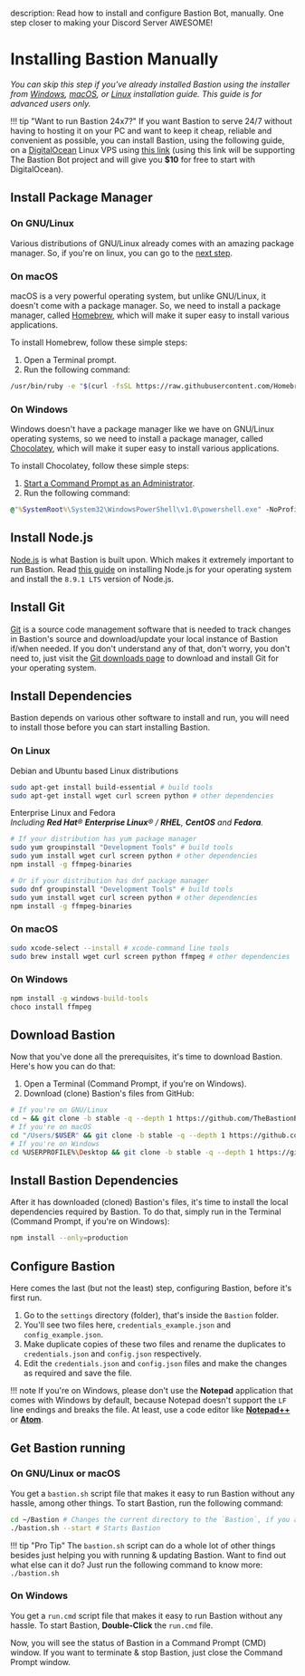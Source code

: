 description: Read how to install and configure Bastion Bot, manually. One step closer to making your Discord Server AWESOME!

# Installing Bastion Manually

*You can skip this step if you've already installed Bastion using the installer
from [Windows](install-win), [macOS](install-macos), or [Linux](install-linux)
installation guide. This guide is for advanced users only.*

!!! tip "Want to run Bastion 24x7?"
    If you want Bastion to serve 24/7 without having to hosting it on your
    PC and want to keep it cheap, reliable and convenient as possible, you can
    install Bastion, using the following guide, on a [DigitalOcean](https://m.do.co/c/0ee6cb9c7ee0)
    Linux VPS using [this link](https://m.do.co/c/0ee6cb9c7ee0) (using this link
    will be supporting The Bastion Bot project and will give you **$10** for
    free to start with DigitalOcean).

## Install Package Manager
### On GNU/Linux
Various distributions of GNU/Linux already comes with an amazing package manager. So,
if you're on linux, you can go to the [next step](#install-nodejs).

### On macOS
macOS is a very powerful operating system, but unlike GNU/Linux, it doesn't come
with a package manager. So, we need to install a package manager, called
[Homebrew](https://brew.sh/ 'Homebrew - The missing package manager for macOS'),
which will make it super easy to install various applications.

To install Homebrew, follow these simple steps:

1.  Open a Terminal prompt.
2.  Run the following command:
```bash
/usr/bin/ruby -e "$(curl -fsSL https://raw.githubusercontent.com/Homebrew/install/master/install)"
```

### On Windows
Windows doesn't have a package manager like we have on GNU/Linux operating
systems, so we need to install a package manager, called
[Chocolatey](https://chocolatey.org/ 'Chocolatey - The package manager for Windows'),
which will make it super easy to install various applications.

To install Chocolatey, follow these simple steps:

1.  [Start a Command Prompt as an Administrator](https://technet.microsoft.com/en-us/library/cc947813(v=ws.10).aspx 'Learn how to start a Command Prompt as an Administrator').
2.  Run the following command:
```cmd
@"%SystemRoot%\System32\WindowsPowerShell\v1.0\powershell.exe" -NoProfile -InputFormat None -ExecutionPolicy Bypass -Command "iex ((New-Object System.Net.WebClient).DownloadString('https://chocolatey.org/install.ps1'))" && SET "PATH=%PATH%;%ALLUSERSPROFILE%\chocolatey\bin"
```

## Install Node.js
[Node.js](https://nodejs.org) is what Bastion is built upon. Which makes it extremely important to run
Bastion. Read [this guide](https://nodejs.org/en/download/package-manager/ 'Installing Node.js via package manager')
on installing Node.js for your operating system and install the `8.9.1 LTS`
version of Node.js.

## Install Git
[Git](https://git-scm.com/ 'Git') is a source code management software that is needed to track changes in
Bastion's source and download/update your local instance of Bastion if/when
needed.
If you don't understand any of that, don't worry, you don't need to, just visit
the [Git downloads page](https://git-scm.com/downloads 'Git - Downloads') to
download and install Git for your operating system.

## Install Dependencies
Bastion depends on various other software to install and run, you will need to
install those before you can start installing Bastion.

### On Linux
Debian and Ubuntu based Linux distributions
```bash
sudo apt-get install build-essential # build tools
sudo apt-get install wget curl screen python # other dependencies
```

Enterprise Linux and Fedora  
*Including **Red Hat**® **Enterprise Linux**® / **RHEL**, **CentOS** and **Fedora**.*
```bash
# If your distribution has yum package manager
sudo yum groupinstall "Development Tools" # build tools
sudo yum install wget curl screen python # other dependencies
npm install -g ffmpeg-binaries

# Or if your distribution has dnf package manager
sudo dnf groupinstall "Development Tools" # build tools
sudo yum install wget curl screen python # other dependencies
npm install -g ffmpeg-binaries
```

### On macOS
```bash
sudo xcode-select --install # xcode-command line tools
sudo brew install wget curl screen python ffmpeg # other dependencies
```

### On Windows
```cmd
npm install -g windows-build-tools
choco install ffmpeg
```

## Download Bastion
Now that you've done all the prerequisites, it's time to download Bastion.
Here's how you can do that:

1.  Open a Terminal (Command Prompt, if you're on Windows).
2.  Download (clone) Bastion's files from GitHub:
```bash
# If you're on GNU/Linux
cd ~ && git clone -b stable -q --depth 1 https://github.com/TheBastionBot/Bastion.git
# If you're on macOS
cd "/Users/$USER" && git clone -b stable -q --depth 1 https://github.com/TheBastionBot/Bastion.git
# If you're on Windows
cd %USERPROFILE%\Desktop && git clone -b stable -q --depth 1 https://github.com/TheBastionBot/Bastion.git
```

## Install Bastion Dependencies
After it has downloaded (cloned) Bastion's files, it's time to install the
local dependencies required by Bastion.
To do that, simply run in the Terminal (Command Prompt, if you're on Windows):
```bash
npm install --only=production
```

## Configure Bastion
Here comes the last (but not the least) step, configuring Bastion, before it's
first run.

1.  Go to the `settings` directory (folder), that's inside the `Bastion` folder.
2.  You'll see two files here, `credentials_example.json` and
    `config_example.json`.
3.  Make duplicate copies of these two files and rename the duplicates to
    `credentials.json` and `config.json` respectively.
4.  Edit the `credentials.json` and `config.json` files and make the changes as
    required and save the file.

!!! note
    If you're on Windows, please don't use the **Notepad** application that
    comes with Windows by default, because Notepad doesn't support the `LF`
    line endings and breaks the file. At least, use a code editor like
    **[Notepad++](https://notepad-plus-plus.org/ 'Notepad++ - Free source code editor and Notepad replacement.')**
    or **[Atom](https://atom.io/ 'Atom - A Hackable text editor for the 21st century.')**.

## Get Bastion running

### On GNU/Linux or macOS
You get a `bastion.sh` script file that makes it easy to run Bastion without
any hassle, among other things. To start Bastion, run the following command:
```bash
cd ~/Bastion # Changes the current directory to the `Bastion`, if you aren't already there.
./bastion.sh --start # Starts Bastion
```

!!! tip "Pro Tip"
    The `bastion.sh` script can do a whole lot of other things besides just
    helping you with running & updating Bastion. Want to find out what else
    can it do? Just run the following command to know more: `./bastion.sh`

### On Windows
You get a `run.cmd` script file that makes it easy to run Bastion without
any hassle. To start Bastion, **Double-Click** the `run.cmd` file.

Now, you will see the status of Bastion in a Command Prompt (CMD) window.
If you want to terminate & stop Bastion, just close the Command Prompt window.
